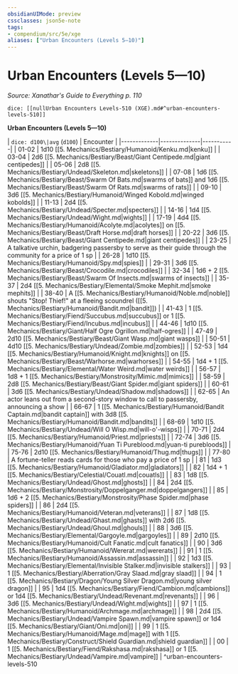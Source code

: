```yaml
---
obsidianUIMode: preview
cssclasses: json5e-note
tags:
- compendium/src/5e/xge
aliases: ["Urban Encounters (Levels 5—10)"]
---
```

# Urban Encounters (Levels 5—10)
*Source: Xanathar's Guide to Everything p. 110* 

`dice: [[nullUrban Encounters Levels-510 (XGE).md#^urban-encounters-levels-510]]`

**Urban Encounters (Levels 5—10)**

| `dice: d100\|avg` (`d100`) | Encounter |
|-------------|--------------|-----------|
| 01-02 | 1d10 [[5. Mechanics/Bestiary/Humanoid/Kenku.md\|kenku]] |
| 03-04 | 2d6 [[5. Mechanics/Bestiary/Beast/Giant Centipede.md\|giant centipedes]] |
| 05-06 | 2d8 [[5. Mechanics/Bestiary/Undead/Skeleton.md\|skeletons]] |
| 07-08 | 1d6 [[5. Mechanics/Bestiary/Beast/Swarm Of Bats.md\|swarms of bats]] and 1d6 [[5. Mechanics/Bestiary/Beast/Swarm Of Rats.md\|swarms of rats]] |
| 09-10 | 3d6 [[5. Mechanics/Bestiary/Humanoid/Winged Kobold.md\|winged kobolds]] |
| 11-13 | 2d4 [[5. Mechanics/Bestiary/Undead/Specter.md\|specters]] |
| 14-16 | 1d4 [[5. Mechanics/Bestiary/Undead/Wight.md\|wights]] |
| 17-19 | 4d4 [[5. Mechanics/Bestiary/Humanoid/Acolyte.md\|acolytes]] on [[5. Mechanics/Bestiary/Beast/Draft Horse.md\|draft horses]] |
| 20-22 | 3d6 [[5. Mechanics/Bestiary/Beast/Giant Centipede.md\|giant centipedes]] |
| 23-25 | A talkative urchin, badgering passersby to serve as their guide through the community for a price of 1 sp |
| 26-28 | 1d10 [[5. Mechanics/Bestiary/Humanoid/Spy.md\|spies]] |
| 29-31 | 3d6 [[5. Mechanics/Bestiary/Beast/Crocodile.md\|crocodiles]] |
| 32-34 | 1d6 + 2 [[5. Mechanics/Bestiary/Beast/Swarm Of Insects.md\|swarms of insects]] |
| 35-37 | 2d4 [[5. Mechanics/Bestiary/Elemental/Smoke Mephit.md\|smoke mephits]] |
| 38-40 | A [[5. Mechanics/Bestiary/Humanoid/Noble.md\|noble]] shouts "Stop! Thief!" at a fleeing scoundrel ([[5. Mechanics/Bestiary/Humanoid/Bandit.md\|bandit]]) |
| 41-43 | 1 [[5. Mechanics/Bestiary/Fiend/Succubus.md\|succubus]] or 1 [[5. Mechanics/Bestiary/Fiend/Incubus.md\|incubus]] |
| 44-46 | 1d10 [[5. Mechanics/Bestiary/Giant/Half Ogre Ogrillon.md\|half-ogres]] |
| 47-49 | 2d10 [[5. Mechanics/Bestiary/Beast/Giant Wasp.md\|giant wasps]] |
| 50-51 | 4d10 [[5. Mechanics/Bestiary/Undead/Zombie.md\|zombies]] |
| 52-53 | 1d4 [[5. Mechanics/Bestiary/Humanoid/Knight.md\|knights]] on [[5. Mechanics/Bestiary/Beast/Warhorse.md\|warhorses]] |
| 54-55 | 1d4 + 1 [[5. Mechanics/Bestiary/Elemental/Water Weird.md\|water weirds]] |
| 56-57 | 1d8 + 1 [[5. Mechanics/Bestiary/Monstrosity/Mimic.md\|mimics]] |
| 58-59 | 2d8 [[5. Mechanics/Bestiary/Beast/Giant Spider.md\|giant spiders]] |
| 60-61 | 3d6 [[5. Mechanics/Bestiary/Undead/Shadow.md\|shadows]] |
| 62-65 | An actor leans out from a second-story window to call to passersby, announcing a show |
| 66-67 | 1 [[5. Mechanics/Bestiary/Humanoid/Bandit Captain.md\|bandit captain]] with 3d8 [[5. Mechanics/Bestiary/Humanoid/Bandit.md\|bandits]] |
| 68-69 | 1d10 [[5. Mechanics/Bestiary/Undead/Will O Wisp.md\|will-o'-wisps]] |
| 70-71 | 2d4 [[5. Mechanics/Bestiary/Humanoid/Priest.md\|priests]] |
| 72-74 | 3d6 [[5. Mechanics/Bestiary/Humanoid/Yuan Ti Pureblood.md\|yuan-ti purebloods]] |
| 75-76 | 2d10 [[5. Mechanics/Bestiary/Humanoid/Thug.md\|thugs]] |
| 77-80 | A fortune-teller reads cards for those who pay a price of 1 sp |
| 81 | 1d3 [[5. Mechanics/Bestiary/Humanoid/Gladiator.md\|gladiators]] |
| 82 | 1d4 + 1 [[5. Mechanics/Bestiary/Celestial/Couatl.md\|couatls]] |
| 83 | 1d8 [[5. Mechanics/Bestiary/Undead/Ghost.md\|ghosts]] |
| 84 | 2d4 [[5. Mechanics/Bestiary/Monstrosity/Doppelganger.md\|doppelgangers]] |
| 85 | 1d6 + 2 [[5. Mechanics/Bestiary/Monstrosity/Phase Spider.md\|phase spiders]] |
| 86 | 2d4 [[5. Mechanics/Bestiary/Humanoid/Veteran.md\|veterans]] |
| 87 | 1d8 [[5. Mechanics/Bestiary/Undead/Ghast.md\|ghasts]] with 2d6 [[5. Mechanics/Bestiary/Undead/Ghoul.md\|ghouls]] |
| 88 | 3d6 [[5. Mechanics/Bestiary/Elemental/Gargoyle.md\|gargoyles]] |
| 89 | 2d10 [[5. Mechanics/Bestiary/Humanoid/Cult Fanatic.md\|cult fanatics]] |
| 90 | 3d6 [[5. Mechanics/Bestiary/Humanoid/Wererat.md\|wererats]] |
| 91 | 1 [[5. Mechanics/Bestiary/Humanoid/Assassin.md\|assassin]] |
| 92 | 1d3 [[5. Mechanics/Bestiary/Elemental/Invisible Stalker.md\|invisible stalkers]] |
| 93 | 1 [[5. Mechanics/Bestiary/Aberration/Gray Slaad.md\|gray slaad]] |
| 94 | 1 [[5. Mechanics/Bestiary/Dragon/Young Silver Dragon.md\|young silver dragon]] |
| 95 | 1d4 [[5. Mechanics/Bestiary/Fiend/Cambion.md\|cambions]] or 1d4 [[5. Mechanics/Bestiary/Undead/Revenant.md\|revenants]] |
| 96 | 3d6 [[5. Mechanics/Bestiary/Undead/Wight.md\|wights]] |
| 97 | 1 [[5. Mechanics/Bestiary/Humanoid/Archmage.md\|archmage]] |
| 98 | 2d4 [[5. Mechanics/Bestiary/Undead/Vampire Spawn.md\|vampire spawn]] or 1d4 [[5. Mechanics/Bestiary/Giant/Oni.md\|oni]] |
| 99 | 1 [[5. Mechanics/Bestiary/Humanoid/Mage.md\|mage]] with 1 [[5. Mechanics/Bestiary/Construct/Shield Guardian.md\|shield guardian]] |
| 00 | 1 [[5. Mechanics/Bestiary/Fiend/Rakshasa.md\|rakshasa]] or 1 [[5. Mechanics/Bestiary/Undead/Vampire.md\|vampire]] |
^urban-encounters-levels-510